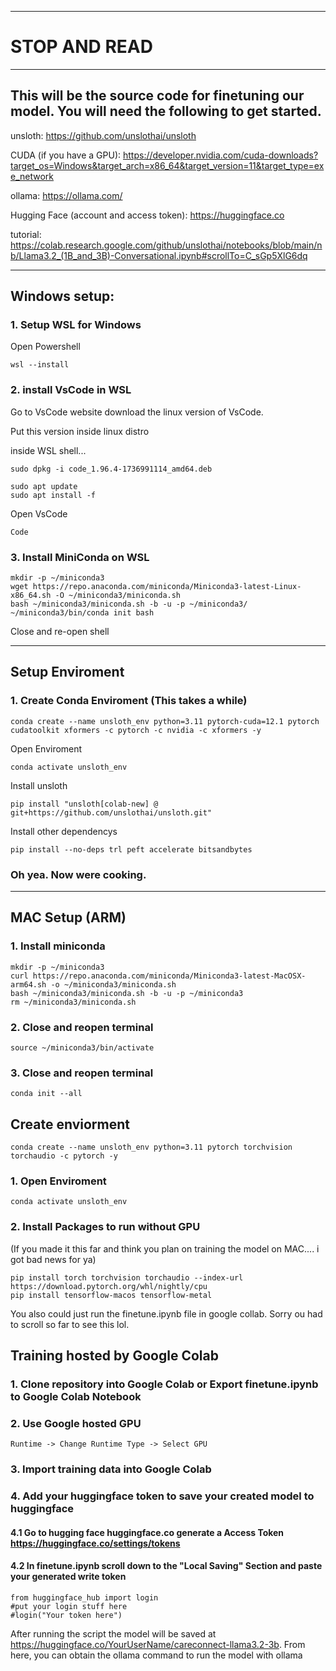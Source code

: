 ***

# STOP AND READ

***

## This will be the source code for finetuning our model. You will need the following to get started.

unsloth: https://github.com/unslothai/unsloth

CUDA (if you have a GPU): https://developer.nvidia.com/cuda-downloads?target_os=Windows&target_arch=x86_64&target_version=11&target_type=exe_network

ollama: https://ollama.com/

Hugging Face (account and access token): https://huggingface.co

tutorial: https://colab.research.google.com/github/unslothai/notebooks/blob/main/nb/Llama3.2_(1B_and_3B)-Conversational.ipynb#scrollTo=C_sGp5XlG6dq

***

## Windows setup:
### 1. Setup WSL for Windows    

Open Powershell

`wsl --install`

### 2. install VsCode in WSL

Go to VsCode website download the linux version of VsCode.

Put this version inside linux distro

inside WSL shell...

    sudo dpkg -i code_1.96.4-1736991114_amd64.deb

    sudo apt update
    sudo apt install -f

Open VsCode

    Code


### 3. Install MiniConda on WSL

    mkdir -p ~/miniconda3
    wget https://repo.anaconda.com/miniconda/Miniconda3-latest-Linux-x86_64.sh -O ~/miniconda3/miniconda.sh
    bash ~/miniconda3/miniconda.sh -b -u -p ~/miniconda3/
    ~/miniconda3/bin/conda init bash

Close and re-open shell 

***

## Setup Enviroment 

### 1. Create Conda Enviroment (This takes a while)
    
    conda create --name unsloth_env python=3.11 pytorch-cuda=12.1 pytorch cudatoolkit xformers -c pytorch -c nvidia -c xformers -y

Open Enviroment

    conda activate unsloth_env

Install unsloth

    pip install "unsloth[colab-new] @ git+https://github.com/unslothai/unsloth.git"

Install other dependencys

    pip install --no-deps trl peft accelerate bitsandbytes


### Oh yea. Now were cooking. 

***

## MAC Setup (ARM)

### 1. Install miniconda

    mkdir -p ~/miniconda3
    curl https://repo.anaconda.com/miniconda/Miniconda3-latest-MacOSX-arm64.sh -o ~/miniconda3/miniconda.sh
    bash ~/miniconda3/miniconda.sh -b -u -p ~/miniconda3
    rm ~/miniconda3/miniconda.sh

### 2. Close and reopen terminal 

    source ~/miniconda3/bin/activate

### 3. Close and reopen terminal 

    conda init --all

## Create enviorment 

    conda create --name unsloth_env python=3.11 pytorch torchvision torchaudio -c pytorch -y

### 1. Open Enviroment

    conda activate unsloth_env

### 2. Install Packages to run without GPU 

(If you made it this far and think you plan on training the model on MAC.... i got bad news for ya)

    pip install torch torchvision torchaudio --index-url https://download.pytorch.org/whl/nightly/cpu
    pip install tensorflow-macos tensorflow-metal



You also could just run the finetune.ipynb file in google collab. Sorry ou had to scroll so far to see this lol.

## Training hosted by Google Colab

### 1. Clone repository into Google Colab or Export finetune.ipynb to Google Colab Notebook 

### 2. Use Google hosted GPU
    Runtime -> Change Runtime Type -> Select GPU

### 3. Import training data into Google Colab

### 4. Add your huggingface token to save your created model to huggingface  

#### 4.1 Go to hugging face huggingface.co generate a Access Token https://huggingface.co/settings/tokens 

#### 4.2 In finetune.ipynb scroll down to the "Local Saving" Section and paste your generated write token 
    from huggingface_hub import login
    #put your login stuff here
    #login("Your token here")
    
After running the script the model will be saved at https://huggingface.co/YourUserName/careconnect-llama3.2-3b. From here, you can obtain the ollama command to run the model with ollama 
